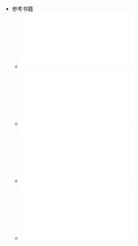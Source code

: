 - 参考书籍
	- ![自动控制原理与设计(第6版)_富兰克林_鲍威尔_李中华译_--_电子工业出版社.pdf](../assets/自动控制原理与设计(第6版)_富兰克林_鲍威尔_李中华译_--_电子工业出版社_1728743976133_0.pdf)
	- ![自动控制理论与设计_新版2007_上海交通大学出版社.pdf](../assets/自动控制理论与设计_新版2007_上海交通大学出版社_1728743981634_0.pdf)
	- ![(钱学森系统科学思想文库)_钱学森_-_工程控制论-上海交通大学出版社_(2007)_1728378439895_0.pdf](../assets/(钱学森系统科学思想文库)_钱学森_-_工程控制论-上海交通大学出版社_(2007)_1728378439895_0_1728895949299_0.pdf)
	- ![自动控制原理_北航课件(八章全).pdf](../assets/自动控制原理_北航课件(八章全)_1729479720762_0.pdf)
